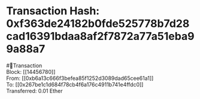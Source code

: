
Transaction Hash: 0xf363de24182b0fde525778b7d28cad16391bdaa8af2f7872a77a51eba99a88a7
====================================================================================
  
#💸Transaction  
Block: [[14456780]]  
From: [[0xb6a13c666f3befea85f1252d3089dad65cee61a1]]  
To: [[0x267be1c1d684f78cb4f6a176c4911b741e4ffdc0]]  
Transferred: 0.01 Ether